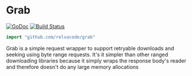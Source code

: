# Grab

[![GoDoc](https://godoc.org/github.com/relvacode/grab?status.svg)](https://godoc.org/github.com/relvacode/grab)
[![Build Status](https://travis-ci.org/relvacode/grab.svg?branch=master)](https://travis-ci.org/relvacode/grab)

```go
import "github.com/relvacode/grab"
```

Grab is a simple request wrapper to support retryable downloads and seeking using byte range requests. It's it simpler than other ranged downloading libraries because it simply wraps the response body's reader and therefore doesn't do any large memory allocations

